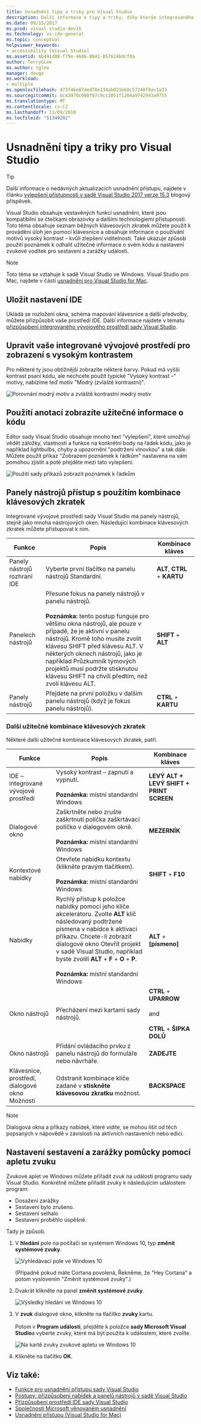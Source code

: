 ```yaml
---
title: Usnadnění tipy a triky pro Visual Studio
description: Další informace o tipy a triky, díky kterým integrovaného vývojového prostředí (IDE) sady Visual Studio pro každodenní použití, včetně osobám s postižením.
ms.date: 09/15/2017
ms.prod: visual-studio-dev15
ms.technology: vs-ide-general
ms.topic: conceptual
helpviewer_keywords:
- accessibility [Visual Studio]
ms.assetid: 6b491d88-f79e-4686-8841-857624bdcfda
author: TerryGLee
ms.author: tglee
manager: douge
ms.workload:
- multiple
ms.openlocfilehash: 473f46e87ded78e134ab021b68c57248f8ac1a33
ms.sourcegitcommit: bc43970c000f07c9cc2051f1264a9742943a9755
ms.translationtype: MT
ms.contentlocale: cs-CZ
ms.lasthandoff: 11/09/2018
ms.locfileid: "51349202"
---
```

# <a name="accessibility-tips-and-tricks-for-visual-studio"></a>Usnadnění tipy a triky pro Visual Studio

> [!TIP]
> Další informace o nedávných aktualizacích usnadnění přístupu, najdete v článku [vylepšení přístupnosti v sadě Visual Studio 2017 verze 15.3](https://blogs.msdn.microsoft.com/visualstudio/2017/08/14/accessibility-improvements-in-visual-studio-2017-version-15-3/) blogový příspěvek.

Visual Studio obsahuje vestavěných funkcí usnadnění, které jsou kompatibilní se čtečkami obrazovky a dalšími technologiemi přístupnosti. Toto téma obsahuje seznam běžných klávesových zkratek můžete použít k provádění úloh jen pomocí klávesnice a obsahuje informace o používání motivů vysoký kontrast – kvůli zlepšení viditelnosti. Také ukazuje způsob použití poznámek k odhalit užitečné informace o svém kódu a nastavení zvukové vodítek pro sestavení a zarážky události.

> [!NOTE]
> Toto téma se vztahuje k sadě Visual Studio ve Windows. Visual Studio pro Mac, najdete v části [usnadnění pro Visual Studio for Mac](/visualstudio/mac/accessibility).

## <a name="save-your-ide-settings"></a>Uložit nastavení IDE

 Ukládá se rozložení okna, schéma mapování klávesnice a další předvolby, můžete přizpůsobit vaše prostředí IDE. Další informace najdete v tématu [přizpůsobení integrovaného vývojového prostředí sady Visual Studio](../../ide/personalizing-the-visual-studio-ide.md).

## <a name="modify-your-ide-for-high-contrast-viewing"></a>Upravit vaše integrované vývojové prostředí pro zobrazení s vysokým kontrastem

Pro některé ty jsou obtížnější zobrazíte některé barvy. Pokud má vyšší kontrast psaní kódu, ale nechcete použít typické "Vysoký kontrast –" motivy, nabízíme teď motiv "Modrý (zvláště kontrastní)".

  ![Porovnání modrý motiv a zvláště kontrastní modrý motiv](media/blue-extra-contrast-theme.png)

## <a name="use-annotations-to-reveal-useful-information-about-your-code"></a>Použití anotací zobrazíte užitečné informace o kódu

Editor sady Visual Studio obsahuje mnoho text "vylepšení", které umožňují vědět záložky, vlastnosti a funkce na konkrétní body na řádek kódu, jako je například lightbulbs, chyby a upozornění "podtržení vlnovkou" a tak dále. Můžete použít příkaz "Zobrazení poznámek k řádkům" nastavena na vám pomohou zjistit a poté přejděte mezi tato vylepšení.

  ![Použití sady příkazů zobrazit poznámek k řádkům](media/show-line-annotations-command-set.png)

## <a name="access-toolbars-by-using-shortcut-key-combinations"></a>Panely nástrojů přístup s použitím kombinace klávesových zkratek

Integrované vývojové prostředí sady Visual Studio má panely nástrojů, stejně jako mnoha nástrojových oken. Následující kombinace klávesových zkratek můžete přistupovat k nim.

|Funkce|Popis|Kombinace kláves|
|-------------|-----------------| - |
|Panely nástrojů rozhraní IDE|Vyberte první tlačítko na panelu nástrojů Standardní.|**ALT**, **CTRL** + **KARTU**|
|Panelech nástrojů|Přesune fokus na panely nástrojů v panelu nástrojů. <br> <br> **Poznámka:** tento postup funguje pro většinu okna nástrojů, ale pouze v případě, že je aktivní v panelu nástrojů. Kromě toho musíte zvolit klávesu SHIFT před klávesu ALT. V některých oknech nástrojů, jako je například Průzkumník týmových projektů musí podržte stisknutou klávesu SHIFT na chvíli předtím, než zvolí klávesu ALT.|**SHIFT** + **ALT**|
|Panely nástrojů|Přejdete na první položku v dalším panelu nástrojů (když je fokus panelu nástrojů).|**CTRL** + **KARTU**|

### <a name="other-useful-shortcut-key-combinations"></a>Další užitečné kombinace klávesových zkratek

Některé další užitečné kombinace klávesových zkratek, patří.

|Funkce|Popis|Kombinace kláves|
|-------------|-----------------| - |
|IDE – integrované vývojové prostředí|Vysoký kontrast – zapnutí a vypnutí. <br> <br> **Poznámka:** místní standardní Windows|**LEVÝ ALT + LEVÝ SHIFT + PRINT SCREEN**|
|Dialogové okno|Zaškrtněte nebo zrušte zaškrtnutí políčka zaškrtávací políčko v dialogovém okně. <br> <br> **Poznámka:** místní standardní Windows|**MEZERNÍK**|
|Kontextové nabídky|Otevřete nabídku kontextu (klikněte pravým tlačítkem). <br> <br> **Poznámka:** místní standardní Windows|**SHIFT** + **F10**|
|Nabídky|Rychlý přístup k položce nabídky pomocí jeho klíče akcelerátoru. Zvolte **ALT** klíč následovaný podtržené písmena v nabídce k aktivaci příkazu. Chcete-li zobrazit dialogové okno Otevřít projekt v sadě Visual Studio, například byste zvolili **ALT** + **F** + **O**  +  **P**.  <br><br> **Poznámka:** místní standardní Windows|**ALT** + **[písmeno]**|
|Okno nástrojů|Přecházení mezi kartami sady nástrojů.|**CTRL** + **UPARROW**<br /><br /> and<br /><br /> **CTRL** + **ŠIPKA DOLŮ**|
|Okno nástrojů|Přidání ovládacího prvku z panelu nástrojů do formuláře nebo návrháře.|**ZADEJTE**|
|Klávesnice, prostředí, dialogové okno Možnosti|Odstranit kombinace klíče zadané v **stiskněte klávesovou zkratku** možnost.|**BACKSPACE**|

> [!NOTE]
> Dialogová okna a příkazy nabídek, které vidíte, se mohou lišit od těch popsaných v nápovědě v závislosti na aktivních nastaveních nebo edici.

## <a name="use-the-sound-applet-to-set-build-and-breakpoint-cues"></a>Nastavení sestavení a zarážky pomůcky pomocí apletu zvuku

Zvukové aplet ve Windows můžete přiřadit zvuk na události programu sady Visual Studio. Konkrétně můžete přiřadit zvuky k následujícím událostem program:

 * Dosažení zarážky
 * Sestavení bylo zrušeno.
 * Sestavení selhalo
 * Sestavení proběhlo úspěšně.

Tady je způsob.

1. V **hledání** pole na počítači se systémem Windows 10, typ **změnit systémové zvuky**.

   ![Vyhledávací pole ve Windows 10](media/type-here-to-search.png)

   (Případně pokud máte Cortana povolená, Řekněme, že "Hey Cortana" a potom vyslovením "Změnit systémové zvuky".)

2. Dvakrát klikněte na panel **změnit systémové zvuky**.

   ![Výsledky hledání ve Windows 10](media/change-system-sounds.png)

3. V **zvuk** dialogové okno, klikněte na tlačítko **zvuky** kartu. <br><br>
   Potom v **Program události**, přejděte k položce **sady Microsoft Visual Studio**a vyberte zvuky, které má být použita k událostem, které zvolíte.

   ![Na kartě zvuky zvukové apletu ve Windows 10](media/sound-applet.png)

4. Klikněte na tlačítko **OK**.

## <a name="see-also"></a>Viz také:

* [Funkce pro usnadnění přístupu sady Visual Studio](../../ide/reference/accessibility-features-of-visual-studio.md)
* [Postupy: přizpůsobení nabídek a panelů nástrojů v sadě Visual Studio](../../ide/how-to-customize-menus-and-toolbars-in-visual-studio.md)
* [Přizpůsobení prostředí IDE sady Visual Studio](../../ide/personalizing-the-visual-studio-ide.md)
* [Společnosti Microsoft věnovaném usnadnění](https://www.microsoft.com/Accessibility)
* [Usnadnění přístupu (Visual Studio for Mac)](/visualstudio/mac/accessibility)